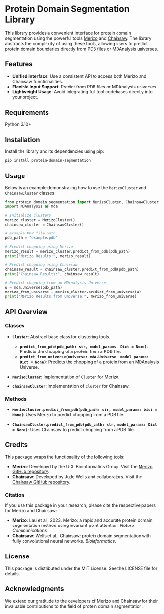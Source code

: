 # Protein Domain Segmentation Library

This library provides a convenient interface for protein domain segmentation using the powerful tools [Merizo](https://github.com/psipred/Merizo) and [Chainsaw](https://github.com/JudeWells/chainsaw). The library abstracts the complexity of using these tools, allowing users to predict protein domain boundaries directly from PDB files or MDAnalysis universes.

## Features

- **Unified Interface**: Use a consistent API to access both Merizo and Chainsaw functionalities.
- **Flexible Input Support**: Predict from PDB files or MDAnalysis universes.
- **Lightweight Usage**: Avoid integrating full tool codebases directly into your project.

## Requirements

Python 3.10+

## Installation


Install the library and its dependencies using pip:

```bash
pip install protein-domain-segmentation
```

## Usage

Below is an example demonstrating how to use the `MerizoCluster` and `ChainsawCluster` classes:

```python
from protein_domain_segmentation import MerizoCluster, ChainsawCluster
import MDAnalysis as mda

# Initialize clusters
merizo_cluster = MerizoCluster()
chainsaw_cluster = ChainsawCluster()

# Example PDB file path
pdb_path = "example.pdb"

# Predict chopping using Merizo
merizo_result = merizo_cluster.predict_from_pdb(pdb_path)
print("Merizo Results:", merizo_result)

# Predict chopping using Chainsaw
chainsaw_result = chainsaw_cluster.predict_from_pdb(pdb_path)
print("Chainsaw Results:", chainsaw_result)

# Predict chopping from an MDAnalysis Universe
u = mda.Universe(pdb_path)
merizo_from_universe = merizo_cluster.predict_from_universe(u)
print("Merizo Results from Universe:", merizo_from_universe)
```

## API Overview

### Classes

- **`Cluster`**: Abstract base class for clustering tools.
  - **`predict_from_pdb(pdb_path: str, model_params: Dict = None)`**:
    Predicts the chopping of a protein from a PDB file.
  - **`predict_from_universe(universe: mda.Universe, model_params: Dict = None)`**:
    Predicts the chopping of a protein from an MDAnalysis Universe.

- **`MerizoCluster`**:
  Implementation of `Cluster` for Merizo.

- **`ChainsawCluster`**:
  Implementation of `Cluster` for Chainsaw.

### Methods

- **`MerizoCluster.predict_from_pdb(pdb_path: str, model_params: Dict = None)`**:
  Uses Merizo to predict chopping from a PDB file.
  
- **`ChainsawCluster.predict_from_pdb(pdb_path: str, model_params: Dict = None)`**:
  Uses Chainsaw to predict chopping from a PDB file.

## Credits

This package wraps the functionality of the following tools:

- **Merizo**: Developed by the UCL Bioinformatics Group. Visit the [Merizo GitHub repository](https://github.com/psipred/Merizo).
- **Chainsaw**: Developed by Jude Wells and collaborators. Visit the [Chainsaw GitHub repository](https://github.com/JudeWells/chainsaw).

### Citation

If you use this package in your research, please cite the respective papers for Merizo and Chainsaw:

- **Merizo**: Lau et al., 2023. Merizo: a rapid and accurate protein domain segmentation method using invariant point attention. *Nature Communications*.
- **Chainsaw**: Wells et al., Chainsaw: protein domain segmentation with fully convolutional neural networks. *Bioinformatics*.

## License

This package is distributed under the MIT License. See the LICENSE file for details.

## Acknowledgments

We extend our gratitude to the developers of Merizo and Chainsaw for their invaluable contributions to the field of protein domain segmentation.